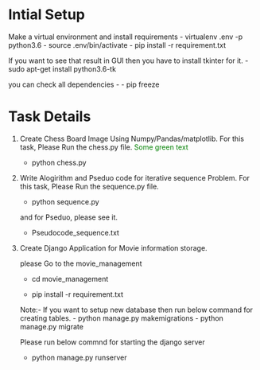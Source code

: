 # Intial Setup

Make a virtual environment and install requirements
	- virtualenv .env -p python3.6
	- source .env/bin/activate
	- pip install -r requirement.txt

If you want to see that result in GUI then you have to install tkinter for it.
	- sudo apt-get install python3.6-tk

you can check all dependencies -
	- pip freeze


# Task Details

1. Create Chess Board Image Using Numpy/Pandas/matplotlib.
	For this task, Please Run the chess.py file.
	<font color="green"> Some green text </font>
	- python chess.py

2. Write Alogirithm and Pseduo code for iterative sequence Problem.
	For this task, Please Run the sequence.py file.
	- python sequence.py

	and for Pseduo, please see it.
	- Pseudocode_sequence.txt

3. Create Django Application for Movie information storage.
	
	please Go to the movie_management
	- cd movie_management

	- pip install -r requirement.txt

	Note:- If you want to setup new database then run below command for creating tables.
		- python manage.py makemigrations
		- python manage.py migrate

	Please run below commnd for starting the django server
	- python manage.py runserver

